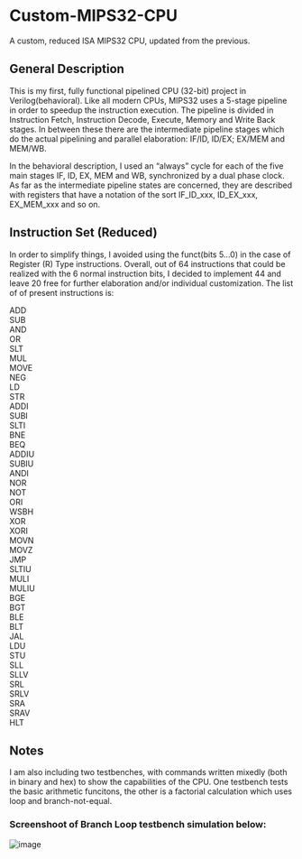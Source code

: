 # Custom-MIPS32-CPU
A custom, reduced ISA MIPS32 CPU, updated from the previous.

## General Description

This is my first, fully functional pipelined CPU (32-bit) project in Verilog(behavioral).  Like all modern CPUs, MIPS32 uses a 5-stage pipeline in order to speedup the instruction execution. The pipeline is divided in Instruction Fetch, Instruction Decode, Execute, Memory and Write Back stages. In between these there are the intermediate pipeline stages which do the actual pipelining and parallel elaboration: IF/ID, ID/EX; EX/MEM and MEM/WB.

In the behavioral description, I used an “always” cycle for each of the five main stages IF, ID, EX, MEM and WB, synchronized by a dual phase clock. As far as the intermediate pipeline states are concerned, they are described with registers that have a notation of the sort IF_ID_xxx, ID_EX_xxx, EX_MEM_xxx and so on.

## Instruction Set (Reduced)

In order to simplify things, I avoided using the funct(bits 5...0) in the case of Register (R) Type instructions. Overall, out of 64 instructions that could be realized with the 6 normal instruction bits, I decided to implement 44 and leave 20 free for further elaboration and/or individual customization. The list of of present instructions is:

ADD<br>
SUB <br>
AND<br>
OR<br>
SLT<br>
MUL<br>
MOVE<br>
NEG<br>
LD<br>
STR<br>
ADDI<br>
SUBI<br>
SLTI<br>
BNE<br>
BEQ<br>
ADDIU<br>
SUBIU<br>
ANDI<br>
NOR<br>
NOT<br>
ORI<br>
WSBH<br>
XOR<br>
XORI<br>
MOVN<br>
MOVZ<br>
JMP<br>
SLTIU<br>
MULI<br>
MULIU<br>
BGE<br>
BGT<br>
BLE<br>
BLT<br>
JAL<br>
LDU<br>
STU<br>
SLL<br>
SLLV<br>
SRL<br>
SRLV<br>
SRA<br>
SRAV<br>
HLT<br>

## Notes

I am also including two testbenches, with commands written mixedly (both in binary and hex) to show the capabilities of the CPU. One testbench tests the basic arithmetic funcitons, the other is a factorial calculation which uses loop and branch-not-equal.

### Screenshoot of Branch Loop testbench simulation below:
![image](https://github.com/oriod-malo/Custom-MIPS32-CPU/assets/123891760/544d1d6f-80ce-4f7f-a186-b364798b803f)
